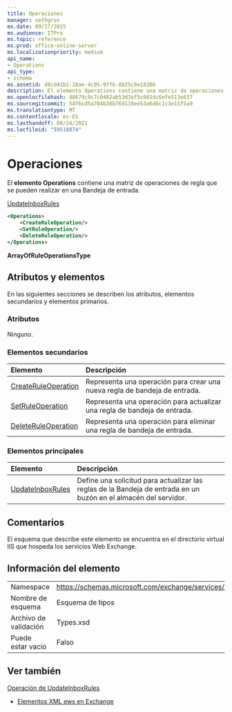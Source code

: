 ```yaml
---
title: Operaciones
manager: sethgros
ms.date: 09/17/2015
ms.audience: ITPro
ms.topic: reference
ms.prod: office-online-server
ms.localizationpriority: medium
api_name:
- Operations
api_type:
- schema
ms.assetid: d8cd41b1-28ae-4c95-9ff6-8b25c8e18306
description: El elemento Operations contiene una matriz de operaciones de regla que se pueden realizar en una Bandeja de entrada.
ms.openlocfilehash: 48679c9c7c0482ab53d3af5c661dc6efe513e637
ms.sourcegitcommit: 54f6cd5a704b36b76d110ee53a6d6c1c3e15f5a9
ms.translationtype: MT
ms.contentlocale: es-ES
ms.lasthandoff: 09/24/2021
ms.locfileid: "59518074"
---
```

# <a name="operations"></a>Operaciones

El **elemento Operations** contiene una matriz de operaciones de regla que se pueden realizar en una Bandeja de entrada. 
  
[UpdateInboxRules](updateinboxrules.md)
  
```XML
<Operations>
    <CreateRuleOperation/>
    <SetRuleOperation/>
    <DeleteRuleOperation/>
</Operations>
```

 **ArrayOfRuleOperationsType**
## <a name="attributes-and-elements"></a>Atributos y elementos

En las siguientes secciones se describen los atributos, elementos secundarios y elementos primarios.
  
### <a name="attributes"></a>Atributos

Ninguno.
  
### <a name="child-elements"></a>Elementos secundarios

|**Elemento**|**Descripción**|
|:-----|:-----|
|[CreateRuleOperation](createruleoperation.md) <br/> |Representa una operación para crear una nueva regla de bandeja de entrada.  <br/> |
|[SetRuleOperation](setruleoperation.md) <br/> |Representa una operación para actualizar una regla de bandeja de entrada.  <br/> |
|[DeleteRuleOperation](deleteruleoperation.md) <br/> |Representa una operación para eliminar una regla de bandeja de entrada.  <br/> |
   
### <a name="parent-elements"></a>Elementos principales

|**Elemento**|**Descripción**|
|:-----|:-----|
|[UpdateInboxRules](updateinboxrules.md) <br/> |Define una solicitud para actualizar las reglas de la Bandeja de entrada en un buzón en el almacén del servidor.  <br/> |
   
## <a name="remarks"></a>Comentarios

El esquema que describe este elemento se encuentra en el directorio virtual IIS que hospeda los servicios Web Exchange.
  
## <a name="element-information"></a>Información del elemento

|||
|:-----|:-----|
|Namespace  <br/> |https://schemas.microsoft.com/exchange/services/2006/types  <br/> |
|Nombre de esquema  <br/> |Esquema de tipos  <br/> |
|Archivo de validación  <br/> |Types.xsd  <br/> |
|Puede estar vacío  <br/> |Falso  <br/> |
   
## <a name="see-also"></a>Ver también



[Operación de UpdateInboxRules](updateinboxrules-operation.md)


- [Elementos XML ews en Exchange](ews-xml-elements-in-exchange.md)

